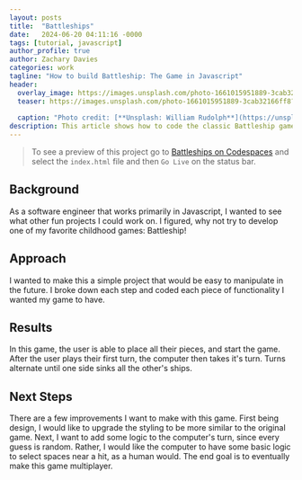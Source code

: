 ```yaml
---
layout: posts
title:  "Battleships"
date:   2024-06-20 04:11:16 -0000
tags: [tutorial, javascript]
author_profile: true
author: Zachary Davies
categories: work
tagline: "How to build Battleship: The Game in Javascript"
header:
  overlay_image: https://images.unsplash.com/photo-1661015951889-3cab32166ff8?q=80&w=2070&auto=format&fit=crop&ixlib=rb-4.0.3&ixid=M3wxMjA3fDB8MHxwaG90by1wYWdlfHx8fGVufDB8fHx8fA%3D%3D
  teaser: https://images.unsplash.com/photo-1661015951889-3cab32166ff8?q=80&w=2070&auto=format&fit=crop&ixlib=rb-4.0.3&ixid=M3wxMjA3fDB8MHxwaG90by1wYWdlfHx8fGVufDB8fHx8fA%3D%3D
  
  caption: "Photo credit: [**Unsplash: William Rudolph**](https://unsplash.com/@william_rudolph)"
description: This article shows how to code the classic Battleship game.
---
```


> To see a preview of this project go to [Battleships on Codespaces](https://scaling-space-fortnight-wxvxjvqvv9xh96xj.github.dev) and select the `index.html` file and then `Go Live` on the status bar.

## Background
As a software engineer that works primarily in Javascript, I wanted to see what other fun projects I could work on. I figured, why not try to develop one of my favorite childhood games: Battleship!

## Approach
I wanted to make this a simple project that would be easy to manipulate in the future. I broke down each step and coded each piece of functionality I wanted my game to have.

## Results
In this game, the user is able to place all their pieces, and start the game. After the user plays their first turn, the computer then takes it's turn. Turns alternate until one side sinks all the other's ships.

## Next Steps
There are a few improvements I want to make with this game. First being design, I would like to upgrade the styling to be more similar to the original game. Next, I want to add some logic to the computer's turn, since every guess is random. Rather, I would like the computer to have some basic logic to select spaces near a hit, as a human would. The end goal is to eventually make this game multiplayer.